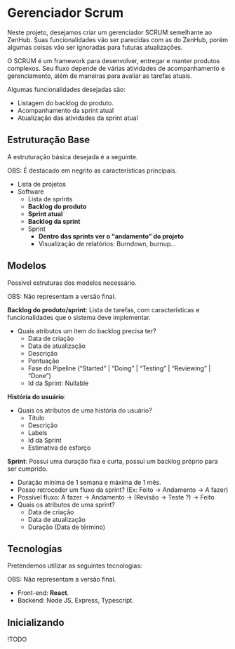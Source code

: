 # **Gerenciador Scrum**

Neste projeto, desejamos criar um gerenciador SCRUM semelhante ao ZenHub.
Suas funcionalidades vão ser parecidas com as do ZenHub, porém algumas coisas vão ser ignoradas para futuras atualizações.

O SCRUM é um framework para desenvolver, entregar e manter produtos complexos.
Seu fluxo depende de várias atividades de acompanhamento e gerenciamento, além de maneiras para avaliar as tarefas atuais.

Algumas funcionalidades desejadas são:

* Listagem do backlog do produto.
* Acompanhamento da sprint atual
* Atualização das atividades da sprint atual

## **Estruturação Base**

A estruturação básica desejada é a seguinte.

OBS: É destacado em negrito as características principais.

* Lista de projetos
* Software
  * Lista de sprints
  * **Backlog do produto**
  * **Sprint atual**
  * **Backlog da sprint**
  * Sprint
    * **Dentro das sprints ver o “andamento” do projeto**
    * Visualização de relatórios: Burndown, burnup…

## **Modelos**

Possível estruturas dos modelos necessário.

OBS: Não representam a versão final.

**Backlog do produto/sprint**: Lista de tarefas, com características e funcionalidades que o sistema deve implementar.
* Quais atributos um item do backlog precisa ter?
  * Data de criação
  * Data de atualização
  * Descrição
  * Pontuação
  * Fase do Pipeline (“Started” | “Doing” | “Testing” | “Reviewing” | “Done”)
  * Id da Sprint: Nullable

**História do usuário**:
* Quais os atributos de uma história do usuário?
  * Título
  * Descrição
  * Labels
  * Id da Sprint
  * Estimativa de esforço

**Sprint**: Possui uma duração fixa e curta, possui um backlog próprio para ser cumprido.
* Duração mínima de 1 semana e máxima de 1 mês.
* Posso retroceder um fluxo da sprint? (Ex: Feito -> Andamento -> A fazer)
* Possível fluxo: A fazer -> Andamento -> (Revisão -> Teste ?) -> Feito
* Quais os atributos de uma sprint?
  * Data de criação
  * Data de atualização
  * Duração (Data de término)

## **Tecnologias**

Pretendemos utilizar as seguintes tecnologias:

OBS: Não representam a versão final.

* Front-end: **React**.
* Backend: Node JS, Express, Typescript.

## **Inicializando**

!TODO
